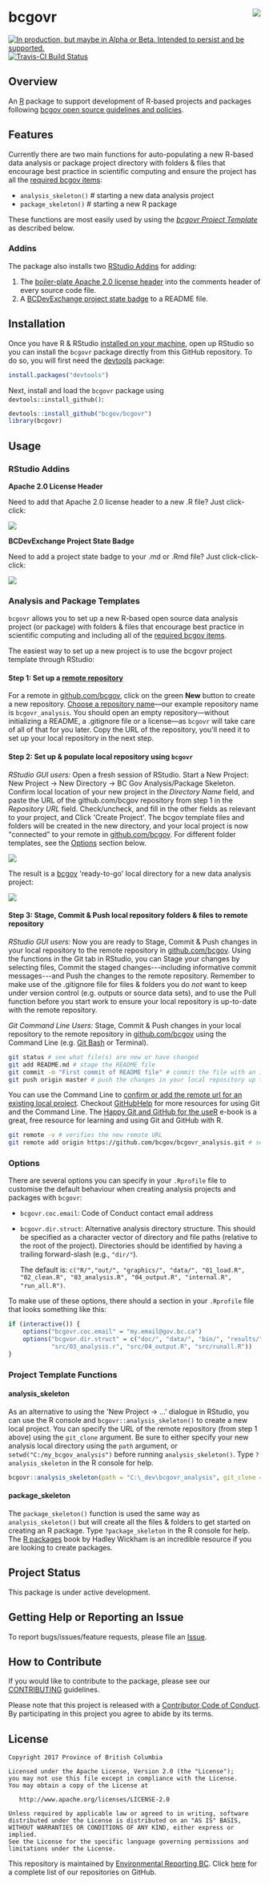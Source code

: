 
<!-- README.md is generated from README.Rmd. Please edit README.Rmd (this file) -->
bcgovr <img src="img/logo.png" align="right" />
===============================================

<a rel="Delivery" href="https://github.com/BCDevExchange/assets/blob/master/README.md"><img alt="In production, but maybe in Alpha or Beta. Intended to persist and be supported." style="border-width:0" src="https://assets.bcdevexchange.org/images/badges/delivery.svg" title="In production, but maybe in Alpha or Beta. Intended to persist and be supported." /></a>[![Travis-CI Build Status](https://travis-ci.org/bcgov/bcgovr.svg?branch=master)](https://travis-ci.org/bcgov/bcgovr)

Overview
--------

An [R](http://r-project.org) package to support development of R-based projects and packages following [bcgov open source guidelines and policies](https://github.com/bcgov/BC-Policy-Framework-For-GitHub).

Features
--------

Currently there are two main functions for auto-populating a new R-based data analysis or package project directory with folders & files that encourage best practice in scientific computing and ensure the project has all the [required bcgov items](https://github.com/bcgov/BC-Policy-Framework-For-GitHub/blob/master/BC-Gov-Org-HowTo/Cheatsheet.md):

-   `analysis_skeleton()` \# starting a new data analysis project
-   `package_skeleton()` \# starting a new R package

These functions are most easily used by using the [*bcgovr Project Template*](#analysis-and-package-templates) as described below.

### Addins

The package also installs two [RStudio Addins](https://rstudio.github.io/rstudioaddins/) for adding:

1.  The [boiler-plate Apache 2.0 license header](https://github.com/bcgov/BC-Policy-Framework-For-GitHub/blob/master/BC-Open-Source-Development-Employee-Guide/Licenses.md) into the comments header of every source code file.
2.  A [BCDevExchange project state badge](https://github.com/BCDevExchange/assets/blob/master/README.md) to a README file.

Installation
------------

Once you have R & RStudio [installed on your machine](https://github.com/bcgov/bcgov-data-science-resources/wiki/Installing-R-&-RStudio), open up RStudio so you can install the `bcgovr` package directly from this GitHub repository. To do so, you will first need the [devtools](https://github.com/hadley/devtools/) package:

``` r
install.packages("devtools")
```

Next, install and load the `bcgovr` package using `devtools::install_github()`:

``` r
devtools::install_github("bcgov/bcgovr")
library(bcgovr)
```

Usage
-----

### RStudio Addins

**Apache 2.0 License Header**

Need to add that Apache 2.0 license header to a new .R file? Just click-click:

![](img/bcgovr_addin_example.gif)

**BCDevExchange Project State Badge**

Need to add a project state badge to your .md or .Rmd file? Just click-click-click:

![](img/bcgovr_addin_example2.gif)

### Analysis and Package Templates

`bcgovr` allows you to set up a new R-based open source data analysis project (or package) with folders & files that encourage best practice in scientific computing and including all of the [required bcgov items](https://github.com/bcgov/BC-Policy-Framework-For-GitHub/blob/master/BC-Gov-Org-HowTo/Cheatsheet.md).

The easiest way to set up a new project is to use the bcgovr project template through RStudio:

#### Step 1: Set up a [remote repository](https://help.github.com/articles/about-remote-repositories/)

For a remote in [github.com/bcgov](github.com/bcgov), click on the green **New** button to create a new repository. [Choose a repository name](https://github.com/bcgov/BC-Policy-Framework-For-GitHub/blob/master/BC-Gov-Org-HowTo/Naming-Repos.md)—our example repository name is `bcgovr_analysis`. You should open an empty repository—without initializing a README, a .gitignore file or a license—as `bcgovr` will take care of all of that for you later. Copy the URL of the repository, you'll need it to set up your local repository in the next step.

#### Step 2: Set up & populate local repository using `bcgovr`

*RStudio GUI users:* Open a fresh session of RStudio. Start a New Project: New Project -&gt; New Directory -&gt; BC Gov Analysis/Package Skeleton. Confirm local location of your new project in the *Directory Name* field, and paste the URL of the github.com/bcgov repository from step 1 in the *Repository URL* field. Check/uncheck, and fill in the other fields as relevant to your project, and Click 'Create Project'. The bcgov template files and folders will be created in the new directory, and your local project is now "connected" to your remote in [github.com/bcgov](github.com/bcgov). For different folder templates, see the [Options](#options) section below.

![](img/bcgovr_proj_templat.gif)

The result is a [bcgov](https://github.com/bcgov) 'ready-to-go' local directory for a new data analysis project:

![](img/analysis_skeleton_output.PNG)

#### Step 3: Stage, Commit & Push local repository folders & files to remote repository

*RStudio GUI users:* Now you are ready to Stage, Commit & Push changes in your local repository to the remote repository in [github.com/bcgov](github.com/bcgov). Using the functions in the Git tab in RStudio, you can Stage your changes by selecting files, Commit the staged changes---including informative commit messages---and Push the changes to the remote repository. Remember to make use of the .gitignore file for files & folders you do *not* want to keep under version control (e.g. outputs or source data sets), and to use the Pull function before you start work to ensure your local repository is up-to-date with the remote repository.

*Git Command Line Users:* Stage, Commit & Push changes in your local repository to the remote repository in [github.com/bcgov](github.com/bcgov) using the Command Line (e.g. [Git Bash](https://git-scm.com/downloads) or Terminal).

``` sh
git status # see what file(s) are new or have changed
git add README.md # stage the README file
git commit -m "First commit of README file" # commit the file with an informative message
git push origin master # push the changes in your local repository up to the remote repository
```

You can use the Command Line to [confirm or add the remote url for an existing local project](https://help.github.com/articles/adding-a-remote/). Checkout [GitHubHelp](https://help.github.com/) for more resources for using Git and the Command Line. The [Happy Git and GitHub for the useR](http://happygitwithr.com/) e-book is a great, free resource for learning and using Git and GitHub with R.

``` sh
git remote -v # verifies the new remote URL
git remote add origin https://github.com/bcgov/bcgovr_analysis.git # sets the remote
```

### Options

There are several options you can specify in your `.Rprofile` file to customise the default behaviour when creating analysis projects and packages with `bcgovr`:

-   `bcgovr.coc.email`: Code of Conduct contact email address
-   `bcgovr.dir.struct`: Alternative analysis directory structure. This should be specified as a character vector of directory and file paths (relative to the root of the project). Directories should be identified by having a trailing forward-slash (e.g., `"dir/"`).

    The default is: `c("R/","out/", "graphics/", "data/", "01_load.R", "02_clean.R", "03_analysis.R", "04_output.R", "internal.R", "run_all.R")`.

To make use of these options, there should a section in your `.Rprofile` file that looks something like this:

``` r
if (interactive()) {
    options("bcgovr.coc.email" = "my.email@gov.bc.ca")
    options("bcgvor.dir.struct" = c("doc/", "data/", "bin/", "results/", "src/01_load.R", "src/02_clean.R",
            "src/03_analysis.r", "src/04_output.R", "src/runall.R"))
} 
```

### Project Template Functions

#### analysis\_skeleton

As an alternative to using the 'New Project -&gt; ...' dialogue in RStudio, you can use the R console and `bcgovr::analysis_skeleton()` to create a new local project. You can specify the URL of the remote repository (from step 1 above) using the `git_clone` argument. Be sure to either specify your new analysis local directory using the `path` argument, or `setwd("C:/my_bcgov_analysis")` before running `analysis_skeleton()`. Type `?analysis_skeleton` in the R console for help.

``` r
bcgovr::analysis_skeleton(path = "C:\_dev\bcgovr_analysis", git_clone = "url of remote repository") 
```

#### package\_skeleton

The `package_skeleton()` function is used the same way as `analysis_skeleton()` but will create all the files & folders to get started on creating an R package. Type `?package_skeleton` in the R console for help. The [R packages](http://r-pkgs.had.co.nz/) book by Hadley Wickham is an incredible resource if you are looking to create packages.

Project Status
--------------

This package is under active development.

Getting Help or Reporting an Issue
----------------------------------

To report bugs/issues/feature requests, please file an [Issue](https://github.com/bcgov/bcgovr/issues/).

How to Contribute
-----------------

If you would like to contribute to the package, please see our [CONTRIBUTING](CONTRIBUTING.md) guidelines.

Please note that this project is released with a [Contributor Code of Conduct](CODE_OF_CONDUCT.md). By participating in this project you agree to abide by its terms.

License
-------

    Copyright 2017 Province of British Columbia

    Licensed under the Apache License, Version 2.0 (the "License");
    you may not use this file except in compliance with the License.
    You may obtain a copy of the License at 

       http://www.apache.org/licenses/LICENSE-2.0

    Unless required by applicable law or agreed to in writing, software
    distributed under the License is distributed on an "AS IS" BASIS,
    WITHOUT WARRANTIES OR CONDITIONS OF ANY KIND, either express or implied.
    See the License for the specific language governing permissions and
    limitations under the License.

This repository is maintained by [Environmental Reporting BC](http://www2.gov.bc.ca/gov/content?id=FF80E0B985F245CEA62808414D78C41B). Click [here](https://github.com/bcgov/EnvReportBC-RepoList) for a complete list of our repositories on GitHub.

